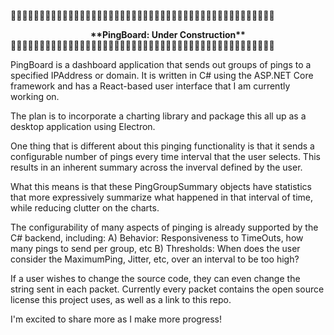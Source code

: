 🚧🚧🚧🚧🚧🚧🚧🚧🚧🚧🚧🚧🚧🚧🚧🚧🚧🚧🚧🚧🚧🚧🚧🚧🚧🚧🚧🚧🚧🚧🚧🚧🚧🚧🚧🚧🚧🚧🚧🚧🚧🚧🚧🚧🚧🚧
 <div align="center"> <b>**PingBoard: Under Construction**</b> </div>
🚧🚧🚧🚧🚧🚧🚧🚧🚧🚧🚧🚧🚧🚧🚧🚧🚧🚧🚧🚧🚧🚧🚧🚧🚧🚧🚧🚧🚧🚧🚧🚧🚧🚧🚧🚧🚧🚧🚧🚧🚧🚧🚧🚧🚧🚧

PingBoard is a dashboard application that sends out groups of pings to a specified IPAddress or domain. It is
written in C# using the ASP.NET Core framework and has a React-based user interface that I am currently 
working on.

The plan is to incorporate a charting library and package this all up as a desktop application using Electron.

One thing that is different about this pinging functionality is that it sends a configurable number of pings
every time interval that the user selects. This results in an inherent summary across the inverval defined 
by the user.

What this means is that these PingGroupSummary objects have statistics that more expressively summarize
what happened in that interval of time, while reducing clutter on the charts.


The configurability of many aspects of pinging is already supported by the C# backend, including:
    A) Behavior: Responsiveness to TimeOuts, how many pings to send per group, etc
    B) Thresholds: When does the user consider the MaximumPing, Jitter, etc, over an interval to be too high?

If a user wishes to change the source code, they can even change the string sent in each packet. 
Currently every packet contains the open source license this project uses, as well as a link to this repo.

I'm excited to share more as I make more progress!


